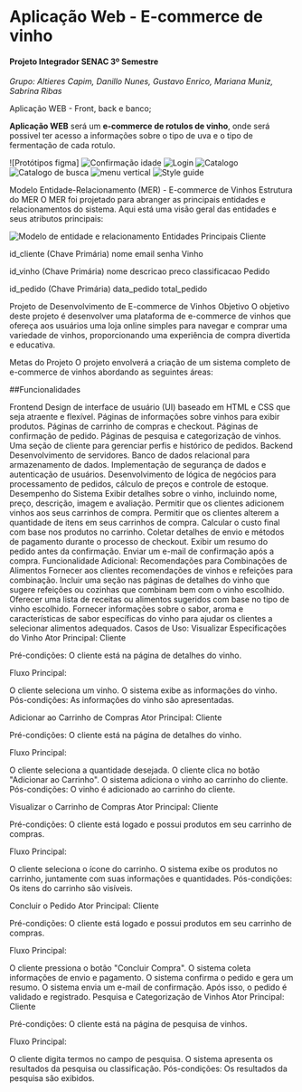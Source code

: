 # Aplicação Web - E-commerce de vinho

<h4>Projeto Integrador SENAC 3º Semestre</h4>

_Grupo: Altieres Capim, Danillo Nunes, Gustavo Enrico, Mariana Muniz, Sabrina Ribas_

Aplicação WEB - Front, back e banco;

**Aplicação WEB** será um **e-commerce de rotulos de vinho**, onde será possivel ter acesso a informações sobre o tipo de uva e o tipo de fermentação de cada rotulo.

![Protótipos figma] 
![Confirmação idade](/documentacao/Prototipos-High-Fidelity/confirmaçãoIdade.png)
![Login](/documentacao/Prototipos-High-Fidelity/login.png)
![Catalogo](/documentacao/Prototipos-High-Fidelity/catalogo.png)
![Catalogo de busca](/documentacao/Prototipos-High-Fidelity/catalogoDeBusca.png)
![menu vertical](/documentacao/Prototipos-High-Fidelity/menuVertical.png)
![Style guide](/documentacao/Prototipos-High-Fidelity/guiaEstilos.jpg)

Modelo Entidade-Relacionamento (MER) - E-commerce de Vinhos
Estrutura do MER
O MER foi projetado para abranger as principais entidades e relacionamentos do sistema. Aqui está uma visão geral das entidades e seus atributos principais:

![Modelo de entidade e relacionamento](/documentacao/Modelo-er/Diagrama_ER_EcommerceVinhos.jpg)
Entidades Principais
Cliente

id_cliente (Chave Primária)
nome
email
senha
Vinho

id_vinho (Chave Primária)
nome
descricao
preco
classificacao
Pedido

id_pedido (Chave Primária)
data_pedido
total_pedido

Projeto de Desenvolvimento de E-commerce de Vinhos 
Objetivo 
O objetivo deste projeto é desenvolver uma plataforma de e-commerce de vinhos que ofereça aos usuários uma loja online simples para navegar e comprar uma variedade de vinhos, proporcionando uma experiência de compra divertida e educativa.

Metas do Projeto 
O projeto envolverá a criação de um sistema completo de e-commerce de vinhos abordando as seguintes áreas:

##Funcionalidades

Frontend
Design de interface de usuário (UI) baseado em HTML e CSS que seja atraente e flexível.
Páginas de informações sobre vinhos para exibir produtos.
Páginas de carrinho de compras e checkout.
Páginas de confirmação de pedido.
Páginas de pesquisa e categorização de vinhos.
Uma seção de cliente para gerenciar perfis e histórico de pedidos.
Backend
Desenvolvimento de servidores.
Banco de dados relacional para armazenamento de dados.
Implementação de segurança de dados e autenticação de usuários.
Desenvolvimento de lógica de negócios para processamento de pedidos, cálculo de preços e controle de estoque.
Desempenho do Sistema
Exibir detalhes sobre o vinho, incluindo nome, preço, descrição, imagem e avaliação.
Permitir que os clientes adicionem vinhos aos seus carrinhos de compra.
Permitir que os clientes alterem a quantidade de itens em seus carrinhos de compra.
Calcular o custo final com base nos produtos no carrinho.
Coletar detalhes de envio e métodos de pagamento durante o processo de checkout.
Exibir um resumo do pedido antes da confirmação.
Enviar um e-mail de confirmação após a compra.
Funcionalidade Adicional: Recomendações para Combinações de Alimentos 
Fornecer aos clientes recomendações de vinhos e refeições para combinação.
Incluir uma seção nas páginas de detalhes do vinho que sugere refeições ou cozinhas que combinam bem com o vinho escolhido.
Oferecer uma lista de receitas ou alimentos sugeridos com base no tipo de vinho escolhido.
Fornecer informações sobre o sabor, aroma e características de sabor específicas do vinho para ajudar os clientes a selecionar alimentos adequados.
Casos de Uso: 
Visualizar Especificações do Vinho
Ator Principal: Cliente

Pré-condições: O cliente está na página de detalhes do vinho.

Fluxo Principal:

O cliente seleciona um vinho.
O sistema exibe as informações do vinho.
Pós-condições: As informações do vinho são apresentadas.

Adicionar ao Carrinho de Compras 
Ator Principal: Cliente

Pré-condições: O cliente está na página de detalhes do vinho.

Fluxo Principal:

O cliente seleciona a quantidade desejada.
O cliente clica no botão "Adicionar ao Carrinho".
O sistema adiciona o vinho ao carrinho do cliente.
Pós-condições: O vinho é adicionado ao carrinho do cliente.

Visualizar o Carrinho de Compras 
Ator Principal: Cliente

Pré-condições: O cliente está logado e possui produtos em seu carrinho de compras.

Fluxo Principal:

O cliente seleciona o ícone do carrinho.
O sistema exibe os produtos no carrinho, juntamente com suas informações e quantidades.
Pós-condições: Os itens do carrinho são visíveis.

Concluir o Pedido 
Ator Principal: Cliente

Pré-condições: O cliente está logado e possui produtos em seu carrinho de compras.

Fluxo Principal:

O cliente pressiona o botão "Concluir Compra".
O sistema coleta informações de envio e pagamento.
O sistema confirma o pedido e gera um resumo.
O sistema envia um e-mail de confirmação.
Após isso, o pedido é validado e registrado.
Pesquisa e Categorização de Vinhos 
Ator Principal: Cliente

Pré-condições: O cliente está na página de pesquisa de vinhos.

Fluxo Principal:

O cliente digita termos no campo de pesquisa.
O sistema apresenta os resultados da pesquisa ou classificação.
Pós-condições: Os resultados da pesquisa são exibidos.


